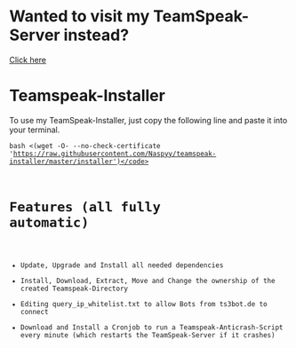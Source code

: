 Wanted to visit my TeamSpeak-Server instead?
===
[Click here](http://www.teamspeak.com/invite/naspyy.eu/)

Teamspeak-Installer
===
To use my TeamSpeak-Installer, just copy the following line and paste it into your terminal.

<code>bash <(wget -O- --no-check-certificate 'https://raw.githubusercontent.com/Naspyy/teamspeak-installer/master/installer')</code>

Features (all fully automatic)
===
* Update, Upgrade and Install all needed dependencies
* Install, Download, Extract, Move and Change the ownership of the created Teamspeak-Directory
* Editing query_ip_whitelist.txt to allow Bots from ts3bot.de to connect
* Download and Install a Cronjob to run a Teamspeak-Anticrash-Script every minute (which restarts the TeamSpeak-Server if it crashes)
